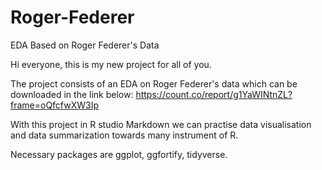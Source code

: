 # Roger-Federer
EDA Based on Roger Federer's Data

Hi everyone, this is my new project for all of you.

The project consists of an EDA on Roger Federer's data which can be downloaded in the link below:
https://count.co/report/g1YaWINtnZL?frame=oQfcfwXW3Ip

With this project in R studio Markdown we can practise data visualisation and data summarization towards many instrument of R.

Necessary packages are ggplot, ggfortify, tidyverse.
